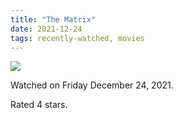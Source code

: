 ```yaml
---
title: "The Matrix"
date: 2021-12-24
tags: recently-watched, movies
---
```


<div class="letterboxd-movie-data-content">
   <p><img src="https://a.ltrbxd.com/resized/film-poster/5/1/5/1/8/51518-the-matrix-0-600-0-900-crop.jpg?v=fc7c366afe"/></p> <p>Watched on Friday December 24, 2021.</p> 
  <p>Rated 4 stars.<p>
  <div class="float-clear"></div>
</div>